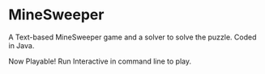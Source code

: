 # MineSweeper
A Text-based MineSweeper game and a solver to solve the puzzle. 
Coded in Java.

Now Playable!
Run Interactive in command line to play.
